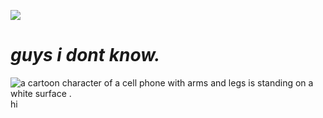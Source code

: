 ![](https://api.visitorbadge.io/api/VisitorHit?user=officially-sevenfan&repo=officially-sevenfan-badge&countColor=%70F0FB)
# *guys i dont know.*
<img src="https://media1.tenor.com/m/gkOheQOqZBMAAAAC/mephone4-inanimate-insanity.gif" alt="a cartoon character of a cell phone with arms and legs is standing on a white surface ."/>
hi
